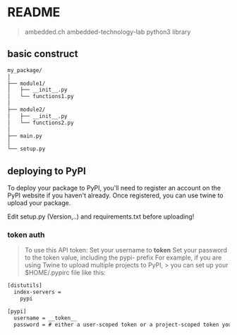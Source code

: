 # README

> ambedded.ch ambedded-technology-lab python3 library

## basic construct

```bash
my_package/
│
├── module1/
│   ├── __init__.py
│   └── functions1.py
│
├── module2/
│   ├── __init__.py
│   └── functions2.py
│
├── main.py
│
└── setup.py
```

## deploying to PyPI

To deploy your package to PyPI, you'll need to register an account on the PyPI website if you haven't already. Once registered, you can use twine to upload your package.

Edit setup.py (Version,..) and requirements.txt before uploading!

### token auth

> To use this API token:
> Set your username to __token__
> Set your password to the token value, including the pypi- prefix
> For example, if you are using Twine to upload multiple projects to PyPI, > you can set up your $HOME/.pypirc file like this:

```txt
[distutils]
  index-servers =
    pypi

[pypi]
  username = __token__
  password = # either a user-scoped token or a project-scoped token you want to set as the default
```
